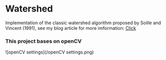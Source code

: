 Watershed
=========

Implementation of the classic watershed algorithm proposed by Soille and Vincent (1991), see my blog article for more imformation: [Click](http://www.cnblogs.com/keke2014/p/3858993.html)

### This project bases on openCV
![openCV settings](/openCV settings.png)
